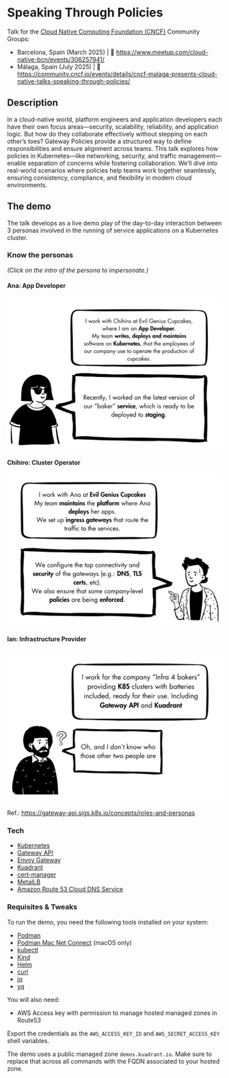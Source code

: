 # Speaking Through Policies

Talk for the [Cloud Native Computing Foundation (CNCF)](https://cncf.io) Community Groups:
- Barcelona, Spain (March 2025) | 🔗 https://www.meetup.com/cloud-native-bcn/events/306257941/
- Málaga, Spain (July 2025) | 🔗 https://community.cncf.io/events/details/cncf-malaga-presents-cloud-native-talks-speaking-through-policies/

## Description

In a cloud-native world, platform engineers and application developers each have their own focus areas—security, scalability, reliability, and application logic. But how do they collaborate effectively without stepping on each other’s toes? Gateway Policies provide a structured way to define responsibilities and ensure alignment across teams. This talk explores how policies in Kubernetes—like networking, security, and traffic management—enable separation of concerns while fostering collaboration. We’ll dive into real-world scenarios where policies help teams work together seamlessly, ensuring consistency, compliance, and flexibility in modern cloud environments.

## The demo

The talk develops as a live demo play of the day-to-day interaction between 3 personas involved in the running of service applications on a Kubernetes cluster.

### Know the personas

_(Click on the intro of the persona to impersonate.)_

#### Ana: App Developer

[![Ana](images/ana-intro.png)](ana.md)

#### Chihiro: Cluster Operator

[![Chihiro](images/chihiro-intro.png)](chihiro.md)

#### Ian: Infrastructure Provider

[![Ian](images/ian-intro.png)](ian.md)

Ref.: https://gateway-api.sigs.k8s.io/concepts/roles-and-personas

### Tech

- [Kubernetes](https://kubernetes.io/)
- [Gateway API](https://gateway-api.sigs.k8s.io/)
- [Envoy Gateway](https://gateway.envoyproxy.io/)
- [Kuadrant](https://kuadrant.io/)
- [cert-manager](https://cert-manager.io/)
- [MetalLB](https://metallb.org/)
- [Amazon Route 53 Cloud DNS Service](https://aws.amazon.com/route53/)

### Requisites & Tweaks

To run the demo, you need the following tools installed on your system:

- [Podman](https://podman.io/)
- [Podman Mac Net Connect](https://github.com/jasonmadigan/podman-mac-net-connect) (macOS only)
- [kubectl](https://kubernetes.io/docs/reference/kubectl/introduction/)
- [Kind](https://kind.sigs.k8s.io/)
- [Helm](https://helm.sh/)
- [curl](https://curl.se/)
- [jq](https://jqlang.org/)
- [yq](https://github.com/mikefarah/yq)

You will also need:

- AWS Access key with permission to manage hosted managed zones in Route53

Export the credentials as the `AWS_ACCESS_KEY_ID` and `AWS_SECRET_ACCESS_KEY` shell variables.

The demo uses a public managed zone `demos.kuadrant.io`. Make sure to replace that across all commands with the FQDN associated to your hosted zone.

